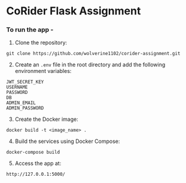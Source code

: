 # CoRider Flask Assignment


### To run the app -
1. Clone the repository:
```
git clone https://github.com/wolverine1102/corider-assignment.git
```

2. Create an ```.env``` file in the root directory and add the following environment variables:
```
JWT_SECRET_KEY
USERNAME
PASSWORD
DB
ADMIN_EMAIL
ADMIN_PASSWORD
```

3. Create the Docker image:
```
docker build -t <image_name> .
```

4. Build the services using Docker Compose:
```
docker-compose build
```

5. Access the app at:
```
http://127.0.0.1:5000/
```
